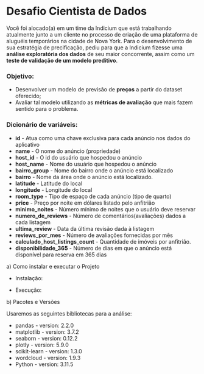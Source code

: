 # Desafio Cientista de Dados 

Você foi alocado(a) em um time da Indicium que está trabalhando atualmente junto a um cliente no processo de criação de uma plataforma de aluguéis temporários na cidade de Nova York.  Para o desenvolvimento de sua estratégia de precificação, pediu para que a Indicium fizesse uma **análise exploratória dos dados** de seu maior concorrente, assim como um **teste de validação de um modelo preditivo**.

### Objetivo:
- Desenvolver um modelo de previsão de **preços** a partir do dataset oferecido; 
- Avaliar tal modelo utilizando as **métricas de avaliação** que mais fazem sentido para o problema. 

### **Dicionário de variáveis:**

*   **id** - Atua como uma chave exclusiva para cada anúncio nos dados do aplicativo
*   **name** - O nome do anúncio (propriedade)
*   **host_id** - O id do usuário que hospedou o anúncio
*   **host_name** - Nome do usuário que hospedou o anúncio
*   **bairro_group** - Nome do bairro onde o anúncio está localizado
*   **bairro** - Nome da área onde o anúncio está localizado.
*   **latitude** - Latitude do local
*   **longitude** - Longitude do local
*   **room_type** - Tipo de espaço de cada anúncio (tipo de quarto)
*   **price** - Preço por noite em dólares listado pelo anfitrião
*   **minimo_noites** - Número mínimo de noites que o usuário deve reservar
*   **numero_de_reviews** - Número de comentários(avaliações) dados a cada listagem
*   **ultima_review** - Data da última revisão dada à listagem
*   **reviews_por_mes** - Número de avaliações fornecidas por mês
*   **calculado_host_listings_count** - Quantidade de imóveis por anfitrião.
*   **disponibilidade_365** - Número de dias em que o anúncio está disponível para reserva em 365 dias

a) Como instalar e executar o Projeto

- Instalação:

- Execução:

b) Pacotes e Versões

Usaremos as seguintes bibliotecas para a análise:

* pandas - version: 2.2.0
* matplotlib - version: 3.7.2
* seaborn - version: 0.12.2
* plotly - version: 5.9.0
* scikit-learn - version: 1.3.0
* wordcloud - version: 1.9.3
* Python - version: 3.11.5



